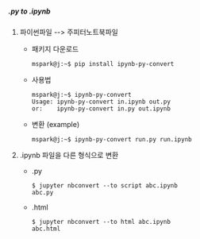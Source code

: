 ##### .py to .ipynb

1. 파이썬파일 --> 주피터노트북파일

   - 패키지 다운로드

     ```
     mspark@j:~$ pip install ipynb-py-convert
     ```

   - 사용법

     ```
     mspark@j:~$ ipynb-py-convert
     Usage: ipynb-py-convert in.ipynb out.py
     or:    ipynb-py-convert in.py out.ipynb
     ```

   - 변환 (example)

     ```
     mspark@j:~$ ipynb-py-convert run.py run.ipynb
     ```

2. .ipynb 파일을 다른 형식으로 변환

   - .py

     ```
     $ jupyter nbconvert --to script abc.ipynb
     abc.py
     ```

   - .html

     ```
     $ jupyter nbconvert --to html abc.ipynb
     abc.html
     ```

     